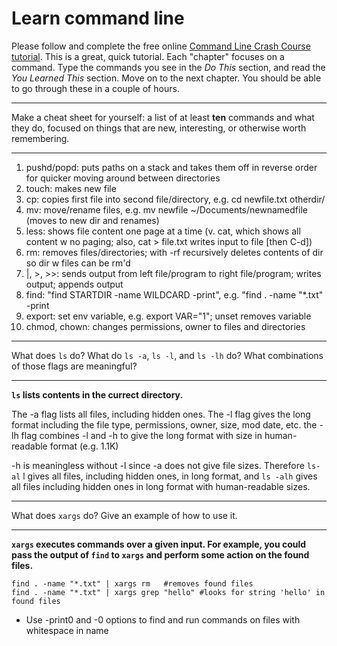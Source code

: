 # Learn command line

Please follow and complete the free online [Command Line Crash Course
tutorial](http://cli.learncodethehardway.org/book/). This is a great,
quick tutorial. Each "chapter" focuses on a command. Type the commands
you see in the _Do This_ section, and read the _You Learned This_
section. Move on to the next chapter. You should be able to go through
these in a couple of hours.


---

Make a cheat sheet for yourself: a list of at least **ten** commands and what they do, focused on things that are new, interesting, or otherwise worth remembering.

---

1. pushd/popd: puts paths on a stack and takes them off in reverse order for quicker moving around between directories
2. touch: makes new file
3. cp: copies first file into second file/directory, e.g. cd newfile.txt otherdir/
4. mv: move/rename files, e.g. mv newfile ~/Documents/newnamedfile (moves to new dir and renames)
5. less: shows file content one page at a time (v. cat, which shows all content w no paging; also, cat > file.txt writes input to file [then C-d])
6. rm: removes files/directories; with -rf recursively deletes contents of dir so dir w files can be rm'd
7. |, >, >>: sends output from left file/program to right file/program; writes output; appends output
8. find: "find STARTDIR -name WILDCARD -print", e.g. "find . -name "*.txt" -print
9. export: set env variable, e.g. export VAR="1"; unset removes variable
10. chmod, chown: changes permissions, owner to files and directories

---

What does `ls` do? What do `ls -a`, `ls -l`, and `ls -lh` do? What combinations of those flags are meaningful?

---

**`ls` lists contents in the currect directory.**

The -a flag lists all files, including hidden ones.
The -l flag gives the long format including the file type, permissions, owner, size, mod date, etc.
the -lh flag combines -l and -h to give the long format with size in human-readable format (e.g. 1.1K)

-h is meaningless without -l since -a does not give file sizes. Therefore `ls-al` l gives all files, including hidden ones, in long format, and `ls -alh` gives all files including hidden ones in long format with human-readable sizes.

---

What does `xargs` do? Give an example of how to use it.

---

**`xargs` executes commands over a given input. For example, you could pass the output of `find` to `xargs` and perform some action on the found files.**

    find . -name "*.txt" | xargs rm   #removes found files
    find . -name "*.txt" | xargs grep "hello" #looks for string 'hello' in found files
    
* Use -print0 and -0 options to find and run commands on files with whitespace in name
